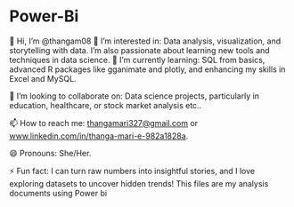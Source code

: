 # Power-Bi

👋 Hi, I’m @thangam08 👀 I’m interested in: Data analysis, visualization, and storytelling with data. I’m also passionate about learning new tools and techniques in data science.
🌱 I’m currently learning: SQL from basics, advanced R packages like gganimate and plotly, and enhancing my skills in Excel and MySQL.

💞️ I’m looking to collaborate on: Data science projects, particularly in education, healthcare, or stock market analysis etc..

📫 How to reach me: thangamari327@gmail.com or www.linkedin.com/in/thanga-mari-e-982a1828a.

😄 Pronouns: She/Her.

⚡ Fun fact: I can turn raw numbers into insightful stories, and I love exploring datasets to uncover hidden trends!
    This files are my analysis documents using Power bi 
